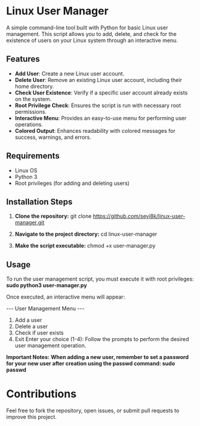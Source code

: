 # Linux User Manager

A simple command-line tool built with Python for basic Linux user management. This script allows you to add, delete, and check for the existence of users on your Linux system through an interactive menu.

## Features

- **Add User**: Create a new Linux user account.
- **Delete User**: Remove an existing Linux user account, including their home directory.
- **Check User Existence**: Verify if a specific user account already exists on the system.
- **Root Privilege Check**: Ensures the script is run with necessary root permissions.
- **Interactive Menu**: Provides an easy-to-use menu for performing user operations.
- **Colored Output**: Enhances readability with colored messages for success, warnings, and errors.

## Requirements

- Linux OS
- Python 3
- Root privileges (for adding and deleting users)

## Installation Steps

1.  **Clone the repository:**
    git clone https://github.com/seyi8k/linux-user-manager.git

2.  **Navigate to the project directory:**
    cd linux-user-manager

3.  **Make the script executable:**
    chmod +x user-manager.py

## Usage

To run the user management script, you must execute it with root privileges:
**sudo python3 user-manager.py**

Once executed, an interactive menu will appear:

--- User Management Menu ---
1. Add a user
2. Delete a user
3. Check if user exists
4. Exit
Enter your choice (1-4):
Follow the prompts to perform the desired user management operation.

**Important Notes:**
**When adding a new user, remember to set a password for your new user after creation using the passwd command: sudo passwd <username>**

# Contributions
Feel free to fork the repository, open issues, or submit pull requests to improve this project.